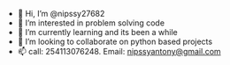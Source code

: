 - 👋 Hi, I’m @nipssy27682
- 👀 I’m interested in problem solving code
- 🌱 I’m currently learning and its been a while
- 💞️ I’m looking to collaborate on python based projects
- 📫 call: 254113076248.   Email: nipssyantony@gmail.com

<!---
nipssy27682/nipssy27682 is a ✨ special ✨ repository because its `README.md` (this file) appears on your GitHub profile.
You can click the Preview link to take a look at your changes.
--->
